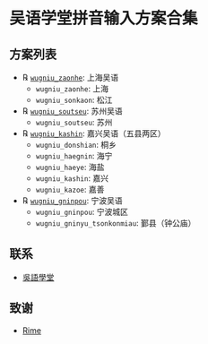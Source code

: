 
# 吴语学堂拼音输入方案合集

## 方案列表

- ℞ [`wugniu_zaonhe`](https://github.com/NGLI/rime-wugniu_zaonhe): 上海吴语
    - `wugniu_zaonhe`: 上海
    - `wugniu_sonkaon`: 松江
- ℞ [`wugniu_soutseu`](https://github.com/NGLI/rime-wugniu_soutseu): 苏州吴语
    - `wugniu_soutseu`: 苏州
- ℞ [`wugniu_kashin`](https://github.com/NGLI/rime-wugniu_kashin): 嘉兴吴语（五县两区）
    - `wugniu_donshian`: 桐乡
    - `wugniu_haegnin`: 海宁
    - `wugniu_haeye`: 海盐
    - `wugniu_kashin`: 嘉兴
    - `wugniu_kazoe`: 嘉善
- ℞ [`wugniu_gninpou`](https://github.com/NGLI/rime-wugniu_gninpou): 宁波吴语
    - `wugniu_gninpou`: 宁波城区
    - `wugniu_gninyu_tsonkonmiau`: 鄞县（钟公庙）

## 联系

- [吳語學堂](https://www.wugniu.com/)

## 致谢

- [Rime](https://rime.im/)


